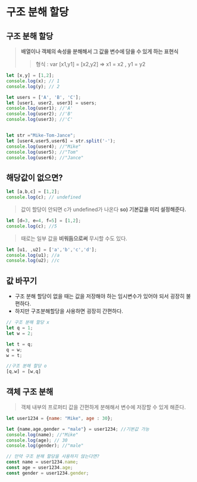 # 구조 분해 할당

## 구조 분해 할당
> **배열이나 객체의 속성을 분해해서 그 값을 변수에 담을 수 있게 하는 표현식**
>> 형식 : var [x1,y1] = [x2,y2]  => x1 = x2 , y1 = y2 
```javascript
let [x,y] = [1,2];
console.log(x); // 1
console.log(y); // 2

let users = ['A', 'B', 'C'];
let [user1, user2, user3] = users;
console.log(user1); //'A'
console.log(user2); //'B'
console.log(user3); //'C'


let str ="Mike-Tom-Jance";
let [user4,user5,user6] = str.split('-');
console.log(user4); //"Mike"
console.log(user5); //"Tom"
console.log(user6); //"Jance"
```

## 해당값이 없으면?

```javascript
let [a,b,c] = [1,2];
console.log(c); // undefined
```
> 값이 할당이 안되면 c가 undefined가 나온다
> **so) 기본값을 미리 설정해준다.**

```javascript
let [d=3, e=4, f=5] = [1,2];
console.log(c); //5
```

> 때로는 일부 값을 **비워둠으로써** 무시할 수도 있다.

```javascript
let [u1, ,u2] = ['a','b','c','d'];
console.log(u1); //a
console.log(u2); //c
```
## 값 바꾸기

- 구조 분해 할당이 없을 때는 값을 저장해야 하는 임시변수가 있어야 되서 굉장히 불편하다.
- 하지만 구조분해할당을 사용하면 굉장히 간편하다.
```javascript
// 구조 분해 할당 x
let q = 1;
let w = 2;

let t = q;
q = w;
w = t;

//구조 분해 할당 o
[q,w] = [w,q]
```

## 객체 구조 분해
> 객체 내부의 프로퍼티 값을 간편하게 분해해서 변수에 저장할 수 있게 해준다.

```javascript
let user1234 = {name: "Mike", age : 30};

let {name,age,gender = "male"} = user1234; //기본값 가능
console.log(name); //"Mike"
console.log(age); // 30
console.log(gender); //"male"

// 만약 구조 분해 할당을 사용하지 않는다면?
const name = user1234.name;
const age = user1234.age;
const gender = user1234.gender;
```

